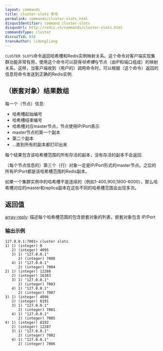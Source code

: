 ```yaml
---
layout: commands
title: cluster-slots 命令
permalink: commands/cluster-slots.html
disqusIdentifier: command_cluster-slots
disqusUrl: http://redis.cn/commands/cluster-slots.html
commandsType: cluster
discuzTid: 934
transAuthor: lidongliang
---
```


`CLUSTER SLOTS`命令返回哈希槽和Redis实例映射关系。这个命令对客户端实现集群功能非常有用，使用这个命令可以获得*哈希槽*与节点（由IP和端口组成）的映射关系，这样，当客户端收到（用户的）调用命令时，可以根据（这个命令）返回的信息将命令发送到正确的Redis实例.

## （嵌套对象）结果数组
每一个（节点）信息:

  - 哈希槽起始编号
  - 哈希槽结束编号
  - 哈希槽对应master节点，节点使用IP/Port表示
  - master节点的第一个副本
  - 第二个副本
  - ...直到所有的副本都打印出来

每个结果包含该哈希槽范围的所有存活的副本，没有存活的副本不会返回.

（每个节点信息的）第三个（行）对象一定是IP/Port形式的master节点。之后的所有IP/Port都是该哈希槽范围的Redis副本。

如果一个集群实例中的哈希槽不是连续的（例如1-400,900,1800-6000），那么哈希槽对应的master和replica副本在这些不同的哈希槽范围会出现多次。

## 返回值

[array-reply](http://www.redis.cn/topics/protocol.html#array-reply): 描述每个哈希槽范围的包含嵌套对象的列表，嵌套对象包含 IP/Port

### 输出示例

    127.0.0.1:7001> cluster slots
    1) 1) (integer) 0
       2) (integer) 4095
       3) 1) "127.0.0.1"
          2) (integer) 7000
       4) 1) "127.0.0.1"
          2) (integer) 7004
    2) 1) (integer) 12288
       2) (integer) 16383
       3) 1) "127.0.0.1"
          2) (integer) 7003
       4) 1) "127.0.0.1"
          2) (integer) 7007
    3) 1) (integer) 4096
       2) (integer) 8191
       3) 1) "127.0.0.1"
          2) (integer) 7001
       4) 1) "127.0.0.1"
          2) (integer) 7005
    4) 1) (integer) 8192
       2) (integer) 12287
       3) 1) "127.0.0.1"
          2) (integer) 7002
       4) 1) "127.0.0.1"
          2) (integer) 7006


